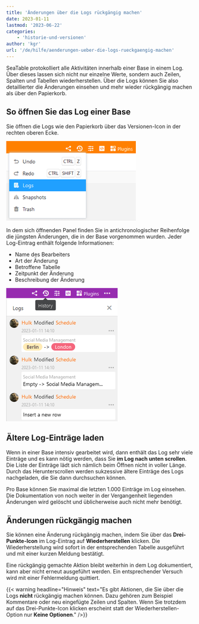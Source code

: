 ```yaml
---
title: 'Änderungen über die Logs rückgängig machen'
date: 2023-01-11
lastmod: '2023-06-22'
categories:
    - 'historie-und-versionen'
author: 'kgr'
url: '/de/hilfe/aenderungen-ueber-die-logs-rueckgaengig-machen'
---
```


SeaTable protokolliert alle Aktivitäten innerhalb einer Base in einem Log. Über dieses lassen sich nicht nur einzelne Werte, sondern auch Zeilen, Spalten und Tabellen wiederherstellen. Über die Logs können Sie also detaillierter die Änderungen einsehen und mehr wieder rückgängig machen als über den Papierkorb.

## So öffnen Sie das Log einer Base

Sie öffnen die Logs wie den Papierkorb über das Versionen-Icon in der rechten oberen Ecke.

![Logs in der Base öffnen](images/Logs-in-der-Base-oeffnen.png)

In dem sich öffnenden Panel finden Sie in antichronologischer Reihenfolge die jüngsten Änderungen, die in der Base vorgenommen wurden. Jeder Log-Eintrag enthält folgende Informationen:

- Name des Bearbeiters
- Art der Änderung
- Betroffene Tabelle
- Zeitpunkt der Änderung
- Beschreibung der Änderung

![Änderungen in den Logs](images/Aenderungen-in-den-Logs.png)

## Ältere Log-Einträge laden

Wenn in einer Base intensiv gearbeitet wird, dann enthält das Log sehr viele Einträge und es kann nötig werden, dass Sie **im Log nach unten scrollen**. Die Liste der Einträge lädt sich nämlich beim Öffnen nicht in voller Länge. Durch das Herunterscrollen werden sukzessive ältere Einträge des Logs nachgeladen, die Sie dann durchsuchen können.

Pro Base können Sie maximal die letzten 1.000 Einträge im Log einsehen. Die Dokumentation von noch weiter in der Vergangenheit liegenden Änderungen wird gelöscht und üblicherweise auch nicht mehr benötigt.

## Änderungen rückgängig machen

Sie können eine Änderung rückgängig machen, indem Sie über das **Drei-Punkte-Icon** im Log-Eintrag auf **Wiederherstellen** klicken. Die Wiederherstellung wird sofort in der entsprechenden Tabelle ausgeführt und mit einer kurzen Meldung bestätigt.

Eine rückgängig gemachte Aktion bleibt weiterhin in dem Log dokumentiert, kann aber nicht erneut ausgeführt werden. Ein entsprechender Versuch wird mit einer Fehlermeldung quittiert.

{{< warning  headline="Hinweis"  text="Es gibt Aktionen, die Sie über die Logs **nicht** rückgängig machen können. Dazu gehören zum Beispiel Kommentare oder neu eingefügte Zeilen und Spalten. Wenn Sie trotzdem auf das Drei-Punkte-Icon klicken erscheint statt der Wiederherstellen-Option nur **Keine Optionen**." />}}
